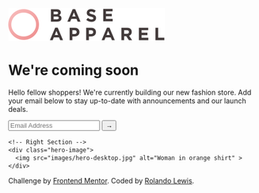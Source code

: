 <!DOCTYPE html>
<html lang="en">
<head>
  <meta charset="UTF-8">
  <meta name="viewport" content="width=device-width, initial-scale=1.0">
 
 <link rel="stylesheet" href="styles.css"> <!-- Link to external CSS file -->
</head>
<body>
  <div class="container">
    <!-- Left Section -->
    <div class="content">
      <img src="images/logo.svg" alt="Base Apparel Logo" class="logo">
      <h1>We're <span>coming soon</span></h1>
      <p>
        Hello fellow shoppers! We're currently building our new fashion store. 
        Add your email below to stay up-to-date with announcements and our launch deals.
      </p>
      <form>
        <input type="email" placeholder="Email Address" required>
        <button type="submit">→</button>
      </form>
    </div>

    <!-- Right Section -->
    <div class="hero-image">
      <img src="images/hero-desktop.jpg" alt="Woman in orange shirt" >
    </div>
  </div>

  <footer>
    <p class="attribution">
      Challenge by <a href="https://www.frontendmentor.io?ref=challenge" target="_blank">Frontend Mentor</a>. 
      Coded by <a href="#">Rolando Lewis</a>.
    </p>
  </footer>
</body>
</html>
